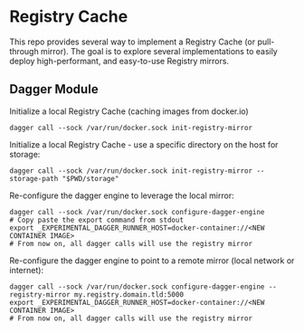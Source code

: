 # Registry Cache

This repo provides several way to implement a Registry Cache (or pull-through mirror).
The goal is to explore several implementations to easily deploy high-performant, and easy-to-use Registry mirrors.

## Dagger Module

Initialize a local Registry Cache (caching images from docker.io)

```console
dagger call --sock /var/run/docker.sock init-registry-mirror
```

Initialize a local Registry Cache - use a specific directory on the host for storage:

```console
dagger call --sock /var/run/docker.sock init-registry-mirror --storage-path "$PWD/storage"
```

Re-configure the dagger engine to leverage the local mirror:
```console
dagger call --sock /var/run/docker.sock configure-dagger-engine
# Copy paste the export command from stdout
export _EXPERIMENTAL_DAGGER_RUNNER_HOST=docker-container://<NEW CONTAINER IMAGE>
# From now on, all dagger calls will use the registry mirror
```

Re-configure the dagger engine to point to a remote mirror (local network or internet):

```console
dagger call --sock /var/run/docker.sock configure-dagger-engine --registry-mirror my.registry.domain.tld:5000
export _EXPERIMENTAL_DAGGER_RUNNER_HOST=docker-container://<NEW CONTAINER IMAGE>
# From now on, all dagger calls will use the registry mirror
```
